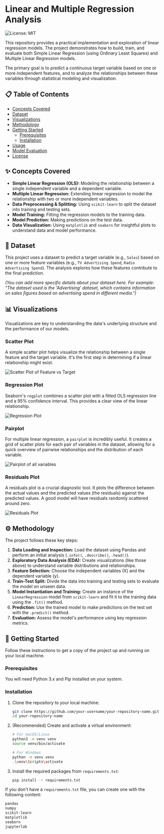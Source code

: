 # Linear and Multiple Regression Analysis

![License: MIT](https://img.shields.io/badge/License-MIT-yellow.svg)

This repository provides a practical implementation and exploration of linear regression models. The project demonstrates how to build, train, and evaluate both Simple Linear Regression (using Ordinary Least Squares) and Multiple Linear Regression models.

The primary goal is to predict a continuous target variable based on one or more independent features, and to analyze the relationships between these variables through statistical modeling and visualization.

## 📋 Table of Contents
- [Concepts Covered](#-concepts-covered)
- [Dataset](#-dataset)
- [Visualizations](#-visualizations)
- [Methodology](#-methodology)
- [Getting Started](#-getting-started)
  - [Prerequisites](#prerequisites)
  - [Installation](#installation)
- [Usage](#-usage)
- [Model Evaluation](#-model-evaluation)
- [License](#-license)

## ✨ Concepts Covered
- **Simple Linear Regression (OLS):** Modeling the relationship between a single independent variable and a dependent variable.
- **Multiple Linear Regression:** Extending linear regression to model the relationship with two or more independent variables.
- **Data Preprocessing & Splitting:** Using `scikit-learn` to split the dataset into training and testing sets.
- **Model Training:** Fitting the regression models to the training data.
- **Model Prediction:** Making predictions on the test data.
- **Data Visualization:** Using `matplotlib` and `seaborn` for insightful plots to understand data and model performance.

## 💾 Dataset
This project uses a dataset to predict a target variable (e.g., `Sales`) based on one or more feature variables (e.g., `TV Advertising Spend`, `Radio Advertising Spend`). The analysis explores how these features contribute to the final prediction.

*(You can add more specific details about your dataset here. For example: "The dataset used is the 'Advertising' dataset, which contains information on sales figures based on advertising spend in different media.")*

## 📊 Visualizations
Visualizations are key to understanding the data's underlying structure and the performance of our models.

### Scatter Plot
A simple scatter plot helps visualize the relationship between a single feature and the target variable. It's the first step in determining if a linear relationship might exist.

![Scatter Plot of Feature vs Target](assets/scatter_plot.png)

### Regression Plot
Seaborn's `regplot` combines a scatter plot with a fitted OLS regression line and a 95% confidence interval. This provides a clear view of the linear relationship.

![Regression Plot](assets/regplot.png)

### Pairplot
For multiple linear regression, a `pairplot` is incredibly useful. It creates a grid of scatter plots for each pair of variables in the dataset, allowing for a quick overview of pairwise relationships and the distribution of each variable.

![Pairplot of all variables](assets/pairplot.png)

### Residuals Plot
A residuals plot is a crucial diagnostic tool. It plots the difference between the actual values and the predicted values (the residuals) against the predicted values. A good model will have residuals randomly scattered around zero.

![Residuals Plot](assets/residuals_plot.png)

## ⚙️ Methodology
The project follows these key steps:
1.  **Data Loading and Inspection:** Load the dataset using Pandas and perform an initial analysis (`.info()`, `.describe()`, `.head()`).
2.  **Exploratory Data Analysis (EDA):** Create visualizations (like those above) to understand variable distributions and relationships.
3.  **Feature Selection:** Choose the independent variables (X) and the dependent variable (y).
4.  **Train-Test Split:** Divide the data into training and testing sets to evaluate the model on unseen data.
5.  **Model Instantiation and Training:** Create an instance of the `LinearRegression` model from `scikit-learn` and fit it to the training data using the `.fit()` method.
6.  **Prediction:** Use the trained model to make predictions on the test set with the `.predict()` method.
7.  **Evaluation:** Assess the model's performance using key regression metrics.

## 🚀 Getting Started
Follow these instructions to get a copy of the project up and running on your local machine.

### Prerequisites
You will need Python 3.x and Pip installed on your system.

### Installation
1.  Clone the repository to your local machine:
    ```sh
    git clone https://github.com/your-username/your-repository-name.git
    cd your-repository-name
    ```

2.  (Recommended) Create and activate a virtual environment:
    ```sh
    # For macOS/Linux
    python3 -m venv venv
    source venv/bin/activate

    # For Windows
    python -m venv venv
    .\venv\Scripts\activate
    ```

3.  Install the required packages from `requirements.txt`:
    ```sh
    pip install -r requirements.txt
    ```

If you don't have a `requirements.txt` file, you can create one with the following content:
```txt
pandas
numpy
scikit-learn
matplotlib
seaborn
jupyterlab
